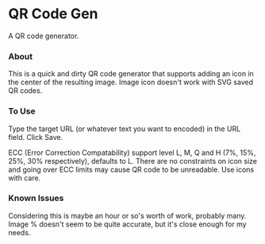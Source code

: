 # QR Code Gen
A QR code generator.

  ### About
  This is a quick and dirty QR code generator that supports adding an icon in the center of the resulting image.
  Image icon doesn't work with SVG saved QR codes.
 
  ### To Use
  Type the target URL (or whatever text you want to encoded) in the URL field.  Click Save.
  
  ECC (Error Correction Compatability) support level L, M, Q and H (7%, 15%, 25%, 30% respectively), defaults to L.
  There are no constraints on icon size and going over ECC limits may cause QR code to be unreadable.
  Use icons with care.
  
  ### Known Issues
  Considering this is maybe an hour or so's worth of work, probably many.
  Image % doesn't seem to be quite accurate, but it's close enough for my needs.
  
  
